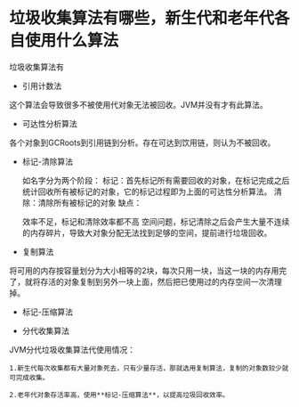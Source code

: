 # 垃圾收集算法有哪些，新生代和老年代各自使用什么算法

垃圾收集算法有

* 引用计数法

这个算法会导致很多不被使用代对象无法被回收。JVM并没有才有此算法。

* 可达性分析算法

各个对象到GCRoots到引用链到分析。存在可达到饮用链，则认为不被回收。

* 标记-清除算法

  如名字分为两个阶段：
  标记：首先标记所有需要回收的对象，在标记完成之后统计回收所有被标记的对象，它的标记过程即为上面的可达性分析算法。
  清除：清除所有被标记的对象
  缺点：
  
  效率不足，标记和清除效率都不高
  空间问题，标记清除之后会产生大量不连续的内存碎片，导致大对象分配无法找到足够的空间，提前进行垃圾回收。


* 复制算法

将可用的内存按容量划分为大小相等的2块，每次只用一块，当这一块的内存用完了，就将存活的对象复制到另外一块上面，然后把已使用过的内存空间一次清理掉。

* 标记-压缩算法

* 分代收集算法

JVM分代垃圾收集算法代使用情况：
```text
1.新生代每次收集都有大量对象死去，只有少量存活，那就选用复制算法，复制的对象数较少就可完成收集。

2.老年代对象存活率高，使用**标记-压缩算法**，以提高垃圾回收效率。
```